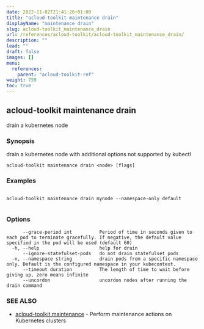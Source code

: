 ```yaml
---
date: 2022-11-02T21:41:26+01:00
title: "acloud-toolkit maintenance drain"
displayName: "maintenance drain"
slug: acloud-toolkit_maintenance_drain
url: /references/acloud-toolkit/acloud-toolkit_maintenance_drain/
description: ""
lead: ""
draft: false
images: []
menu:
  references:
    parent: "acloud-toolkit-ref"
weight: 759
toc: true
---
```

## acloud-toolkit maintenance drain

drain a kubernetes node

### Synopsis

drain a kubernetes node with additional options not supported by kubectl

```
acloud-toolkit maintenance drain <node> [flags]
```

### Examples

```

acloud-toolkit maintenance drain mynode --namespace-only default
		
```

### Options

```
      --grace-period int          Period of time in seconds given to each pod to terminate gracefully. If negative, the default value specified in the pod will be used (default 60)
  -h, --help                      help for drain
      --ignore-statefulset-pods   do not drain statefulset pods
  -n, --namespace string          drain pods from a specific namespace only. Default is the configured namespace in your kubecontext.
      --timeout duration          The length of time to wait before giving up, zero means infinite
      --uncordon                  uncordon nodes after running the drain command
```

### SEE ALSO

* [acloud-toolkit maintenance](/references/acloud-toolkit/acloud-toolkit_maintenance/)	 - Perform maintenance actions on Kubernetes clusters

